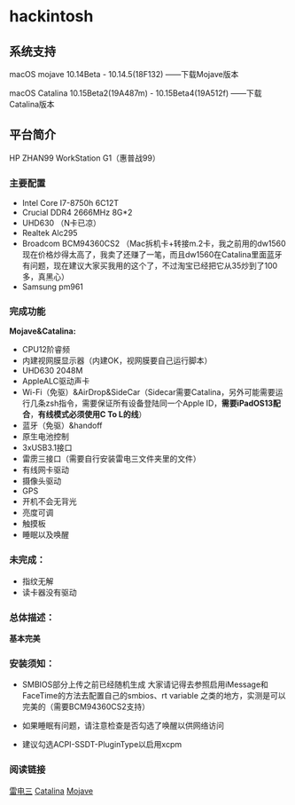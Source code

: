 # hackintosh

## 系统支持

macOS mojave 10.14Beta - 10.14.5(18F132) ——下载Mojave版本

macOS Catalina 10.15Beta2(19A487m) - 10.15Beta4(19A512f) ——下载Catalina版本

## 平台简介

HP ZHAN99 WorkStation G1（惠普战99）

### 主要配置

* Intel Core I7-8750h 6C12T
* Crucial DDR4 2666MHz 8G*2
* UHD630 （N卡已凉）
* Realtek Alc295
* Broadcom BCM94360CS2 （Mac拆机卡+转接m.2卡，我之前用的dw1560现在价格炒得太高了，我卖了还赚了一笔，而且dw1560在Catalina里面蓝牙有问题，现在建议大家买我用的这个了，不过淘宝已经把它从35炒到了100多，真黑心）
* Samsung pm961

### 完成功能

**Mojave&Catalina:**

* CPU12阶睿频
* 内建视网膜显示器（内建OK，视网膜要自己运行脚本）
* UHD630 2048M
* AppleALC驱动声卡
* Wi-Fi（免驱）&AirDrop&SideCar（Sidecar需要Catalina，另外可能需要运行几条zsh指令，需要保证所有设备登陆同一个Apple ID，**需要iPadOS13配合**，**有线模式必须使用C To L的线**）
* 蓝牙（免驱）&handoff 
* 原生电池控制
* 3xUSB3.1接口
* 雷雳三接口（需要自行安装雷电三文件夹里的文件）
* 有线网卡驱动
* 摄像头驱动
* GPS
* 开机不会无背光
* 亮度可调
* 触摸板
* 睡眠以及唤醒


### 未完成：


* 指纹无解
* 读卡器没有驱动


### 总体描述：

**基本完美**

### 安装须知：

* SMBIOS部分上传之前已经随机生成 大家请记得去参照启用iMessage和FaceTime的方法去配置自己的smbios、rt variable 之类的地方，实测是可以完美的（需要BCM94360CS2支持）

* 如果睡眠有问题，请注意检查是否勾选了唤醒以供网络访问

* 建议勾选ACPI-SSDT-PluginType以启用xcpm

### 阅读链接

[雷电三](https://zhuanlan.zhihu.com/p/75536927)
[Catalina](https://zhuanlan.zhihu.com/p/68774850)
[Mojave](https://zhuanlan.zhihu.com/p/54927820)
